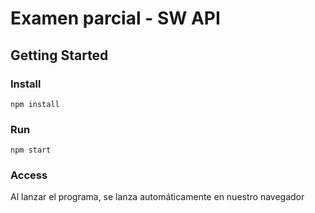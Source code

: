 # Examen parcial - SW API

## Getting Started

### Install

```
npm install
```


### Run 

```
npm start
```



### Access 
Al lanzar el programa, se lanza automáticamente en nuestro navegador

